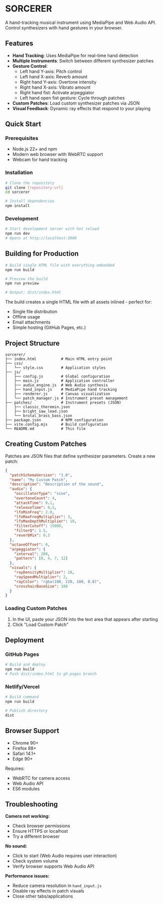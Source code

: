# SORCERER

A hand-tracking musical instrument using MediaPipe and Web Audio API. Control synthesizers with hand gestures in your browser.

## Features

- **Hand Tracking**: Uses MediaPipe for real-time hand detection
- **Multiple Instruments**: Switch between different synthesizer patches
- **Gesture Control**:
  - Left hand Y-axis: Pitch control
  - Left hand X-axis: Reverb amount
  - Right hand Y-axis: Overtone intensity
  - Right hand X-axis: Vibrato amount
  - Right hand fist: Activate arpeggiator
  - Left hand open fist gesture: Cycle through patches
- **Custom Patches**: Load custom synthesizer patches via JSON
- **Visual Feedback**: Dynamic ray effects that respond to your playing

## Quick Start

### Prerequisites

- Node.js 22+ and npm
- Modern web browser with WebRTC support
- Webcam for hand tracking

### Installation

```bash
# Clone the repository
git clone [repository-url]
cd sorcerer

# Install dependencies
npm install
```

### Development

```bash
# Start development server with hot reload
npm run dev
# Opens at http://localhost:3000
```

## Building for Production

```bash
# Build single HTML file with everything embedded
npm run build

# Preview the build
npm run preview

# Output: dist/index.html
```

The build creates a single HTML file with all assets inlined - perfect for:

- Single file distribution
- Offline usage
- Email attachments
- Simple hosting (GitHub Pages, etc.)

## Project Structure

```plaintext
sorcerer/
├── index.html           # Main HTML entry point
├── css/
│   └── style.css        # Application styles
├── js/
│   ├── config.js        # Global configuration
│   ├── main.js          # Application controller
│   ├── audio_engine.js  # Web Audio synthesis
│   ├── hand_input.js    # MediaPipe hand tracking
│   ├── renderer.js      # Canvas visualization
│   └── patch_manager.js # Instrument preset management
├── patches/             # Instrument presets (JSON)
│   ├── classic_theremin.json
│   ├── bright_saw_lead.json
│   └── brutal_brass_bass.json
├── package.json         # NPM configuration
├── vite.config.mjs      # Build configuration
└── README.md            # This file
```

## Creating Custom Patches

Patches are JSON files that define synthesizer parameters. Create a new patch:

```json
{
  "patchSchemaVersion": "1.0",
  "name": "My Custom Patch",
  "description": "Description of the sound",
  "audio": {
    "oscillatorType": "sine",
    "overtoneCount": 4,
    "attackTime": 0.1,
    "releaseTime": 0.5,
    "lfoMinFreq": 2.0,
    "lfoMaxFreqMultiplier": 3,
    "lfoMaxDepthMultiplier": 10,
    "filterCutoff": 15000,
    "filterQ": 1.5,
    "reverbMix": 0.3
  },
  "octaveOffset": 0,
  "arpeggiator": {
    "interval": 200,
    "pattern": [0, 4, 7, 12]
  },
  "visuals": {
    "rayDensityMultiplier": 20,
    "raySpeedMultiplier": 2,
    "rayColor": "rgba(100, 220, 100, 0.8)",
    "crosshairBaseSize": 180
  }
}
```

### Loading Custom Patches

1. In the UI, paste your JSON into the text area that appears after starting
2. Click "Load Custom Patch"

## Deployment

### GitHub Pages

```bash
# Build and deploy
npm run build
# Push dist/index.html to gh-pages branch
```

### Netlify/Vercel

```bash
# Build command
npm run build

# Publish directory
dist
```

## Browser Support

- Chrome 90+
- Firefox 88+
- Safari 14.1+
- Edge 90+

Requires:

- WebRTC for camera access
- Web Audio API
- ES6 modules

## Troubleshooting

**Camera not working:**

- Check browser permissions
- Ensure HTTPS or localhost
- Try a different browser

**No sound:**

- Click to start (Web Audio requires user interaction)
- Check system volume
- Verify browser supports Web Audio API

**Performance issues:**

- Reduce camera resolution in `hand_input.js`
- Disable ray effects in patch visuals
- Close other tabs/applications
